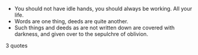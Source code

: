  - You should not have idle hands, you should always be working. All your life.
 - Words are one thing, deeds are quite another.
 - Such things and deeds as are not written down are covered with darkness, and given over to the sepulchre of oblivion.

3 quotes